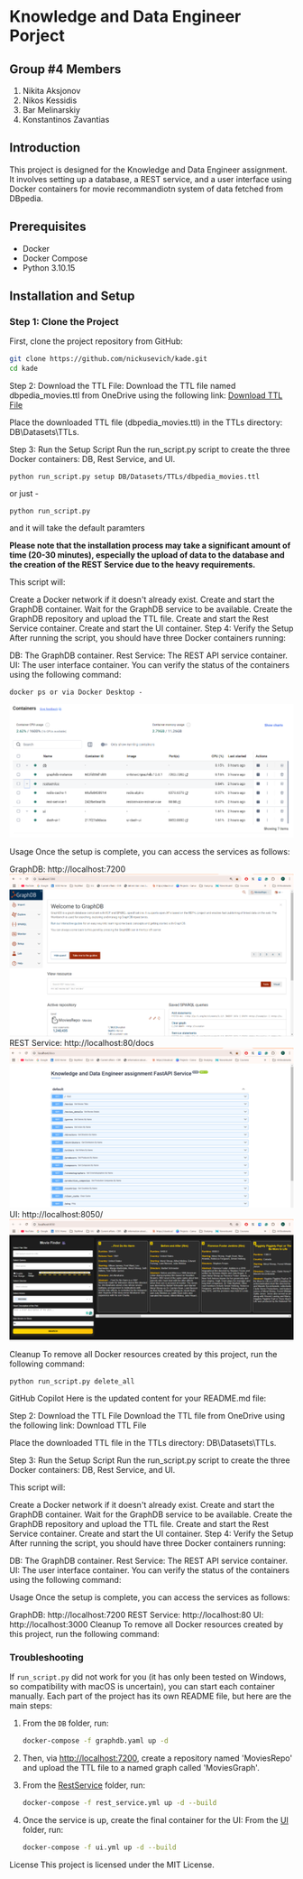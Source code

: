# Knowledge and Data Engineer Porject

## Group #4 Members
1. Nikita Aksjonov
2. Nikos Kessidis
3. Bar Melinarskiy
4. Konstantinos Zavantias

## Introduction
This project is designed for the Knowledge and Data Engineer assignment. It involves setting up a database, a REST service, and a user interface using Docker containers for movie recommandiotn system of data fetched from DBpedia.

## Prerequisites
- Docker
- Docker Compose
- Python 3.10.15

## Installation and Setup

### Step 1: Clone the Project
First, clone the project repository from GitHub:
```sh
git clone https://github.com/nickusevich/kade.git
cd kade
```


Step 2: Download the TTL File: 
Download the TTL file named dbpedia_movies.ttl from OneDrive using the following link: [Download TTL File](https://solisservices-my.sharepoint.com/:u:/g/personal/b_melinarskiy_students_uu_nl/EaqdYIc4zk1AvOkxGF7ILnABd5fYw6zsBbQS4M7lvKhCGw?e=uLF3Z7)

Place the downloaded TTL file (dbpedia_movies.ttl) in the TTLs directory: DB\Datasets\TTLs.

Step 3: Run the Setup Script
Run the run_script.py script to create the three Docker containers: DB, Rest Service, and UI.


```
python run_script.py setup DB/Datasets/TTLs/dbpedia_movies.ttl
```

or just -
```
python run_script.py
```
and it will take the default paramters

**Please note that the installation process may take a significant amount of time (20-30 minutes), especially the upload of data to the database and the creation of the REST Service due to the heavy requirements.**

This script will:

Create a Docker network if it doesn't already exist.
Create and start the GraphDB container.
Wait for the GraphDB service to be available.
Create the GraphDB repository and upload the TTL file.
Create and start the Rest Service container.
Create and start the UI container.
Step 4: Verify the Setup
After running the script, you should have three Docker containers running:

DB: The GraphDB container.
Rest Service: The REST API service container.
UI: The user interface container.
You can verify the status of the containers using the following command:
```
docker ps or via Docker Desktop -
```

![Docker](<Screenshots4ReadMe/dockers.png>)

Usage
Once the setup is complete, you can access the services as follows:

GraphDB: http://localhost:7200
![DB](<Screenshots4ReadMe/DB.png>)
REST Service: http://localhost:80/docs
![Rest Service](<Screenshots4ReadMe/RestService.png>)
UI: http://localhost:8050/
![UI](<Screenshots4ReadMe/UI.png>)


Cleanup
To remove all Docker resources created by this project, run the following command:

```
python run_script.py delete_all
```


GitHub Copilot
Here is the updated content for your README.md file:

Step 2: Download the TTL File
Download the TTL file from OneDrive using the following link: Download TTL File

Place the downloaded TTL file in the TTLs directory: DB\Datasets\TTLs.

Step 3: Run the Setup Script
Run the run_script.py script to create the three Docker containers: DB, Rest Service, and UI.

This script will:

Create a Docker network if it doesn't already exist.
Create and start the GraphDB container.
Wait for the GraphDB service to be available.
Create the GraphDB repository and upload the TTL file.
Create and start the Rest Service container.
Create and start the UI container.
Step 4: Verify the Setup
After running the script, you should have three Docker containers running:

DB: The GraphDB container.
Rest Service: The REST API service container.
UI: The user interface container.
You can verify the status of the containers using the following command:

Usage
Once the setup is complete, you can access the services as follows:

GraphDB: http://localhost:7200
REST Service: http://localhost:80
UI: http://localhost:3000
Cleanup
To remove all Docker resources created by this project, run the following command:


### Troubleshooting
If `run_script.py` did not work for you (it has only been tested on Windows, so compatibility with macOS is uncertain), you can start each container manually. Each part of the project has its own README file, but here are the main steps:

1. From the `DB` folder, run:
    ```sh
    docker-compose -f graphdb.yaml up -d
    ```

2. Then, via [http://localhost:7200](http://localhost:7200), create a repository named 'MoviesRepo' and upload the TTL file to a named graph called 'MoviesGraph'.

3. From the [RestService](http://_vscodecontentref_/0) folder, run:
    ```sh
    docker-compose -f rest_service.yml up -d --build
    ```

4. Once the service is up, create the final container for the UI:
    From the [UI](http://_vscodecontentref_/1) folder, run:
    ```sh
    docker-compose -f ui.yml up -d --build
    ```

License
This project is licensed under the MIT License.